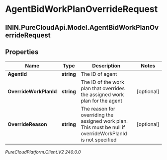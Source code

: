 # AgentBidWorkPlanOverrideRequest

## ININ.PureCloudApi.Model.AgentBidWorkPlanOverrideRequest

## Properties

|Name | Type | Description | Notes|
|------------ | ------------- | ------------- | -------------|
| **AgentId** | **string** | The ID of agent | |
| **OverrideWorkPlanId** | **string** | The ID of the work plan that overrides the assigned work plan for the agent | [optional] |
| **OverrideReason** | **string** | The reason for overriding the assigned work plan. This must be null if overrideWorkPlanId is not specified | [optional] |



_PureCloudPlatform.Client.V2 240.0.0_
